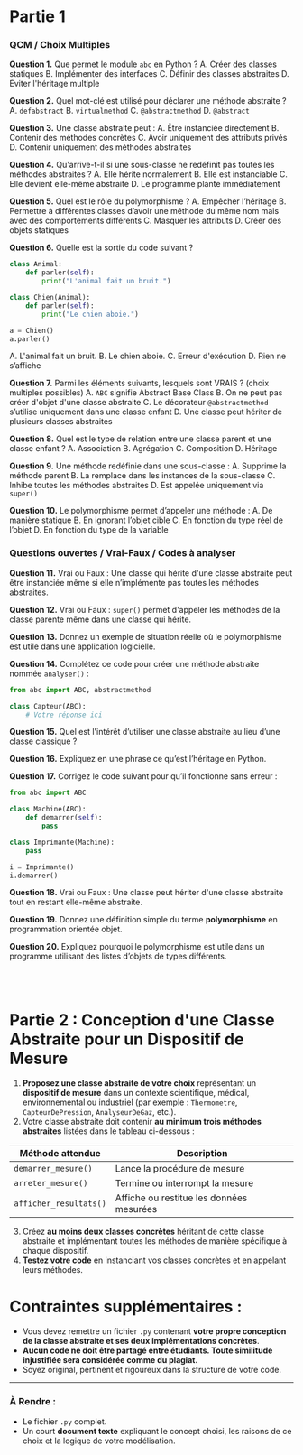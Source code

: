 # Partie 1


### **QCM / Choix Multiples**

**Question 1.**
Que permet le module `abc` en Python ?
A. Créer des classes statiques
B. Implémenter des interfaces
C. Définir des classes abstraites
D. Éviter l'héritage multiple

**Question 2.**
Quel mot-clé est utilisé pour déclarer une méthode abstraite ?
A. `defabstract`
B. `virtualmethod`
C. `@abstractmethod`
D. `@abstract`

**Question 3.**
Une classe abstraite peut :
A. Être instanciée directement
B. Contenir des méthodes concrètes
C. Avoir uniquement des attributs privés
D. Contenir uniquement des méthodes abstraites

**Question 4.**
Qu'arrive-t-il si une sous-classe ne redéfinit pas toutes les méthodes abstraites ?
A. Elle hérite normalement
B. Elle est instanciable
C. Elle devient elle-même abstraite
D. Le programme plante immédiatement

**Question 5.**
Quel est le rôle du polymorphisme ?
A. Empêcher l’héritage
B. Permettre à différentes classes d’avoir une méthode du même nom mais avec des comportements différents
C. Masquer les attributs
D. Créer des objets statiques

**Question 6.**
Quelle est la sortie du code suivant ?

```python
class Animal:
    def parler(self):
        print("L'animal fait un bruit.")

class Chien(Animal):
    def parler(self):
        print("Le chien aboie.")

a = Chien()
a.parler()
```

A. L'animal fait un bruit.
B. Le chien aboie.
C. Erreur d'exécution
D. Rien ne s’affiche

**Question 7.**
Parmi les éléments suivants, lesquels sont VRAIS ? (choix multiples possibles)
A. `ABC` signifie Abstract Base Class
B. On ne peut pas créer d'objet d'une classe abstraite
C. Le décorateur `@abstractmethod` s’utilise uniquement dans une classe enfant
D. Une classe peut hériter de plusieurs classes abstraites

**Question 8.**
Quel est le type de relation entre une classe parent et une classe enfant ?
A. Association
B. Agrégation
C. Composition
D. Héritage

**Question 9.**
Une méthode redéfinie dans une sous-classe :
A. Supprime la méthode parent
B. La remplace dans les instances de la sous-classe
C. Inhibe toutes les méthodes abstraites
D. Est appelée uniquement via `super()`

**Question 10.**
Le polymorphisme permet d’appeler une méthode :
A. De manière statique
B. En ignorant l’objet cible
C. En fonction du type réel de l’objet
D. En fonction du type de la variable



### **Questions ouvertes / Vrai-Faux / Codes à analyser**

**Question 11.**
Vrai ou Faux : Une classe qui hérite d'une classe abstraite peut être instanciée même si elle n’implémente pas toutes les méthodes abstraites.

**Question 12.**
Vrai ou Faux : `super()` permet d'appeler les méthodes de la classe parente même dans une classe qui hérite.

**Question 13.**
Donnez un exemple de situation réelle où le polymorphisme est utile dans une application logicielle.

**Question 14.**
Complétez ce code pour créer une méthode abstraite nommée `analyser()` :

```python
from abc import ABC, abstractmethod

class Capteur(ABC):
    # Votre réponse ici
```

**Question 15.**
Quel est l'intérêt d’utiliser une classe abstraite au lieu d’une classe classique ?

**Question 16.**
Expliquez en une phrase ce qu’est l’héritage en Python.

**Question 17.**
Corrigez le code suivant pour qu’il fonctionne sans erreur :

```python
from abc import ABC

class Machine(ABC):
    def demarrer(self):
        pass

class Imprimante(Machine):
    pass

i = Imprimante()
i.demarrer()
```

**Question 18.**
Vrai ou Faux : Une classe peut hériter d'une classe abstraite tout en restant elle-même abstraite.

**Question 19.**
Donnez une définition simple du terme **polymorphisme** en programmation orientée objet.

**Question 20.**
Expliquez pourquoi le polymorphisme est utile dans un programme utilisant des listes d’objets de types différents.


<br/>
<br/>


# Partie 2 : Conception d'une Classe Abstraite pour un Dispositif de Mesure



1. **Proposez une classe abstraite de votre choix** représentant un **dispositif de mesure** dans un contexte scientifique, médical, environnemental ou industriel (par exemple : `Thermometre`, `CapteurDePression`, `AnalyseurDeGaz`, etc.).
2. Votre classe abstraite doit contenir **au minimum trois méthodes abstraites** listées dans le tableau ci-dessous :

| Méthode attendue       | Description                              |
| ---------------------- | ---------------------------------------- |
| `demarrer_mesure()`    | Lance la procédure de mesure             |
| `arreter_mesure()`     | Termine ou interrompt la mesure          |
| `afficher_resultats()` | Affiche ou restitue les données mesurées |

3. Créez **au moins deux classes concrètes** héritant de cette classe abstraite et implémentant toutes les méthodes de manière spécifique à chaque dispositif.
4. **Testez votre code** en instanciant vos classes concrètes et en appelant leurs méthodes.



# **Contraintes supplémentaires :**

* Vous devez remettre un fichier `.py` contenant **votre propre conception de la classe abstraite et ses deux implémentations concrètes**.
* **Aucun code ne doit être partagé entre étudiants. Toute similitude injustifiée sera considérée comme du plagiat.**
* Soyez original, pertinent et rigoureux dans la structure de votre code.

---

### **À Rendre :**

* Le fichier `.py` complet.
* Un court **document texte** expliquant le concept choisi, les raisons de ce choix et la logique de votre modélisation.

